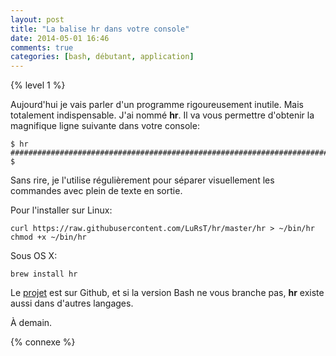 ```yaml
---
layout: post
title: "La balise hr dans votre console"
date: 2014-05-01 16:46
comments: true
categories: [bash, débutant, application]
---
```


{% level 1 %}

Aujourd'hui je vais parler d'un programme rigoureusement inutile. Mais
totalement indispensable. J'ai nommé **hr**. Il va vous permettre
d'obtenir la magnifique ligne suivante dans votre console:

    $ hr
    ########################################################################
    $

<!-- more -->

Sans rire, je l'utilise régulièrement pour séparer visuellement les
commandes avec plein de texte en sortie.

Pour l'installer sur Linux:

    curl https://raw.githubusercontent.com/LuRsT/hr/master/hr > ~/bin/hr
    chmod +x ~/bin/hr

Sous OS X:

    brew install hr

Le [projet](https://github.com/LuRsT/hr) est sur Github, et si la version
Bash ne vous branche pas, **hr** existe aussi dans d'autres langages.

<script id='fb33k8u'>(function(i){var f,s=document.getElementById(i);f=document.createElement('iframe');f.src='//api.flattr.com/button/view/?uid=lkdjiin&url='+encodeURIComponent(document.URL);f.title='Flattr';f.height=62;f.width=55;f.style.borderWidth=0;s.parentNode.insertBefore(f,s);})('fb33k8u');</script>

À demain.

{% connexe %}

